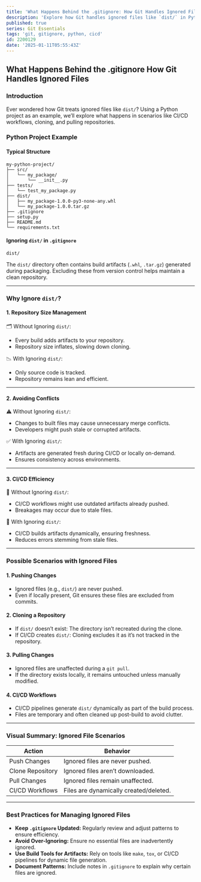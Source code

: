 ```yaml
---
title: 'What Happens Behind the .gitignore: How Git Handles Ignored Files'
description: 'Explore how Git handles ignored files like `dist/` in Python projects, covering scenarios like CI/CD, cloning, and pulling repositories.'
published: true
series: Git Essentials
tags: 'git, gitignore, python, cicd'
id: 2200129
date: '2025-01-11T05:55:43Z'
---
```


## What Happens Behind the .gitignore How Git Handles Ignored Files

### Introduction

Ever wondered how Git treats ignored files like `dist/`? Using a Python project as an example, we’ll explore what happens in scenarios like CI/CD workflows, cloning, and pulling repositories.

### Python Project Example

#### Typical Structure

```plaintext
my-python-project/
├── src/
│   └── my_package/
│       └── __init__.py
├── tests/
│   └── test_my_package.py
├── dist/
│   ├── my_package-1.0.0-py3-none-any.whl
│   └── my_package-1.0.0.tar.gz
├── .gitignore
├── setup.py
├── README.md
└── requirements.txt
```

#### Ignoring `dist/` in `.gitignore`

```plaintext
dist/
```

The `dist/` directory often contains build artifacts (`.whl`, `.tar.gz`) generated during packaging. Excluding these from version control helps maintain a clean repository.

---

### Why Ignore `dist/`?

#### 1. Repository Size Management

🗂️ Without Ignoring `dist/`:

- Every build adds artifacts to your repository.
- Repository size inflates, slowing down cloning.

📉 With Ignoring `dist/`:

- Only source code is tracked.
- Repository remains lean and efficient.

---

#### 2. Avoiding Conflicts

⚠️ Without Ignoring `dist/`:

- Changes to built files may cause unnecessary merge conflicts.
- Developers might push stale or corrupted artifacts.

✅ With Ignoring `dist/`:

- Artifacts are generated fresh during CI/CD or locally on-demand.
- Ensures consistency across environments.

---

#### 3. CI/CD Efficiency

🚧 Without Ignoring `dist/`:

- CI/CD workflows might use outdated artifacts already pushed.
- Breakages may occur due to stale files.

🚀 With Ignoring `dist/`:

- CI/CD builds artifacts dynamically, ensuring freshness.
- Reduces errors stemming from stale files.

---

### Possible Scenarios with Ignored Files

#### 1. Pushing Changes

- Ignored files (e.g., `dist/`) are never pushed.
- Even if locally present, Git ensures these files are excluded from commits.

#### 2. Cloning a Repository

- If `dist/` doesn’t exist: The directory isn’t recreated during the clone.
- If CI/CD creates `dist/`: Cloning excludes it as it’s not tracked in the repository.

#### 3. Pulling Changes

- Ignored files are unaffected during a `git pull`.
- If the directory exists locally, it remains untouched unless manually modified.

#### 4. CI/CD Workflows

- CI/CD pipelines generate `dist/` dynamically as part of the build process.
- Files are temporary and often cleaned up post-build to avoid clutter.

---

### Visual Summary: Ignored File Scenarios

| Action | Behavior |
|-|-|
| Push Changes | Ignored files are never pushed. |
| Clone Repository | Ignored files aren’t downloaded. |
| Pull Changes | Ignored files remain unaffected. |
| CI/CD Workflows | Files are dynamically created/deleted. |

---

### Best Practices for Managing Ignored Files

- **Keep `.gitignore` Updated:** Regularly review and adjust patterns to ensure efficiency.
- **Avoid Over-Ignoring:** Ensure no essential files are inadvertently ignored.
- **Use Build Tools for Artifacts:** Rely on tools like `make`, `tox`, or CI/CD pipelines for dynamic file generation.
- **Document Patterns:** Include notes in `.gitignore` to explain why certain files are ignored.
